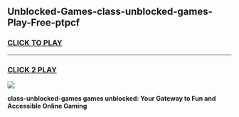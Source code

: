 
## Unblocked-Games-class-unblocked-games-Play-Free-ptpcf
<h3>
<a href="https://premium76.site?title=class-unblocked-games&ref=18A1">CLICK TO PLAY</a></h3>
<hr>

<h3>
<a href="https://premium76.site?title=class-unblocked-games&ref=18A1">CLICK 2 PLAY</a>
  
</h3>

<a href="https://premium76.site?title=class-unblocked-games&ref=18A1"><img src="https://clearcache.store/games.png"></a>


**class-unblocked-games games unblocked: Your Gateway to Fun and Accessible Online Gaming**
